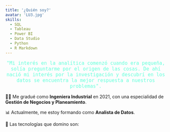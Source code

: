```yaml
---
title: '¿Quién soy?'
avatar: 'LU3.jpg'
skills:
  - SQL
  - Tableau
  - Power BI
  - Data Studio
  - Python
  - R Markdown
---
```


<p style="text-align:center; color:#64ffda;font-family: SF Mono,Fira Code,Fira Mono,Roboto Mono,Lucida Console,Monaco,monospace; font-size:15px"> "Mi interés en la analítica comenzó cuando era pequeña, solía preguntarme por el origen de las cosas. De ahí nació mi interés por la investigación y descubrí en los datos se encuentra la mejor respuesta a nuestros problemas".</P>

👩‍🎓 Me gradué como **Ingeniera Industrial** en 2021, con una especialidad de **Gestión de Negocios y Planeamiento**.

📊 Actualmente, me estoy formando como **Analista de Datos**.

🔨 Las tecnologías que domino son:


